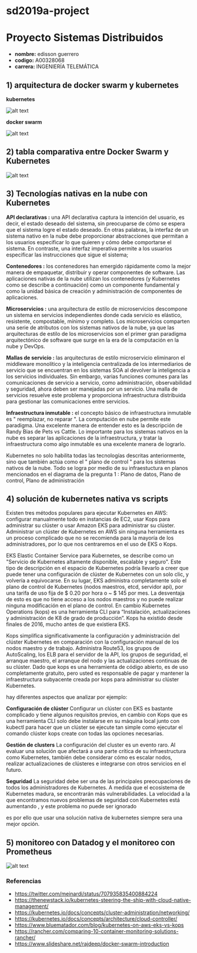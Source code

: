 # sd2019a-project
# Proyecto Sistemas Distribuidos

* **nombre:** edisson guerrero
* **codigo:** A00328068
* **carrera:** INGENIERÍA TELEMÁTICA


## 1) arquitectura de docker swarm y kubernetes

**kubernetes**

![alt text](https://github.com/ediguerrero/sd2019a-project/blob/master/images/1.jpg)

**docker swarm** 

![alt text](https://github.com/ediguerrero/sd2019a-project/blob/master/images/3.jpg)


## 2) tabla comparativa entre Docker Swarm y Kubernetes 

![alt text](https://github.com/ediguerrero/sd2019a-project/blob/master/images/2.jpg)

## 3) Tecnologías nativas en la nube con Kubernetes

**API declarativas :**  una API declarativa captura la intención del usuario, es decir, el estado deseado del sistema, sin preocuparse de cómo se espera que el sistema logre el estado deseado. En otras palabras, la interfaz de un sistema nativo en la nube debe proporcionar abstracciones que permitan a los usuarios especificar lo que quieren y cómo debe comportarse el sistema. En contraste, una interfaz imperativa permite a los usuarios especificar las instrucciones que sigue el sistema;

**Contenedores :** los contenedores han emergido rápidamente como la mejor manera de empaquetar, distribuir y operar componentes de software. Las aplicaciones nativas de la nube utilizan los contenedores (y Kubernetes como se describe a continuación) como un componente fundamental y como la unidad básica de creación y administración de componentes de aplicaciones.

**Microservicios :** una arquitectura de estilo de microservicios descompone un sistema en servicios independientes donde cada servicio es elástico, resistente, compostable, mínimo y completo. Los microservicios comparten una serie de atributos con los sistemas nativos de la nube, ya que las arquitecturas de estilo de los microservicios son el primer gran paradigma arquitectónico de software que surge en la era de la computación en la nube y DevOps.

**Mallas de servicio :** las arquitecturas de estilo microservicio eliminaron el middleware monolítico y la inteligencia centralizada de los intermediarios de servicio que se encuentran en los sistemas SOA al devolver la inteligencia a los servicios individuales. Sin embargo, varias funciones comunes para las comunicaciones de servicio a servicio, como administración, observabilidad y seguridad, ahora deben ser manejadas por un servicio. Una malla de servicios resuelve este problema y proporciona infraestructura distribuida para gestionar las comunicaciones entre servicios.

**Infraestructura inmutable :** el concepto básico de infraestructura inmutable es " reemplazar, no reparar ". La computación en nube permite este paradigma. Una excelente manera de entender esto es la descripción de Randy Bias de Pets vs Cattle. Lo importante para los sistemas nativos en la nube es separar las aplicaciones de la infraestructura, y tratar la infraestructura como algo inmutable es una excelente manera de lograrlo.

Kubernetes no solo habilita todas las tecnologías descritas anteriormente, sino que también actúa como el " plano de control " para los sistemas nativos de la nube. Todo se logra por medio de su infraestuctura en planos mencionados en el diagrama de la pregunta 1 : Plano de datos, Plano de control, Plano de administración

## 4) solución de kubernetes nativa vs scripts

Existen tres métodos populares para ejecutar Kubernetes en AWS: configurar manualmente todo en instancias de EC2, usar Kops para administrar su clúster o usar Amazon EKS para administrar su clúster. Administrar un clúster de Kubernetes en AWS sin ninguna herramienta es un proceso complicado que no se recomienda para la mayoría de los administradores, por lo que nos centraremos en el uso de EKS o Kops.

EKS Elastic Container Service para Kubernetes, se describe como un "Servicio de Kubernetes altamente disponible, escalable y seguro". Este tipo de descripción en el espacio de Kubernetes podría llevarlo a creer que puede tener una configuración de clúster de Kubernetes con un solo clic, y volvería a equivocarse. En su lugar, EKS administra completamente solo el plano de control de Kubernetes (nodos maestros, etcd, servidor api), por una tarifa de uso fija de $ 0.20 por hora o ~ $ 145 por mes. La desventaja de esto es que no tiene acceso a los nodos maestros y no puede realizar ninguna modificación en el plano de control.
 En cambio Kubernetes Operations (kops) es una herramienta CLI para “Instalación, actualizaciones y administración de K8 de grado de producción”. Kops ha existido desde finales de 2016, mucho antes de que existiera EKS.

Kops simplifica significativamente la configuración y administración del clúster Kubernetes en comparación con la configuración manual de los nodos maestro y de trabajo. Administra Route53, los grupos de AutoScaling, los ELB para el servidor de la API, los grupos de seguridad, el arranque maestro, el arranque del nodo y las actualizaciones continuas de su clúster. Dado que kops es una herramienta de código abierto, es de uso completamente gratuito, pero usted es responsable de pagar y mantener la infraestructura subyacente creada por kops para administrar su clúster Kubernetes.

hay diferentes aspectos que analizar por ejemplo:

**Configuración de clúster** Configurar un clúster con EKS es bastante complicado y tiene algunos requisitos previos, en cambio con Kops que es una herramienta CLI solo debe instalarse en su máquina local junto con kubectl para hacer que un clúster se ejecute tan simple como ejecutar el comando clúster kops create con todas las opciones necesarias.

**Gestión de clusters** La configuración del cluster es un evento raro. Al evaluar una solución que afectará a una parte crítica de su infraestructura como Kubernetes, también debe considerar cómo es escalar nodos, realizar actualizaciones de clústeres e integrarse con otros servicios en el futuro.

**Seguridad** La seguridad debe ser una de las principales preocupaciones de todos los administradores de Kubernetes. A medida que el ecosistema de Kubernetes madura, se encontrarán más vulnerabilidades. La velocidad a la que encontramos nuevos problemas de seguridad con Kubernetes está aumentando , y este problema no puede ser ignorado

es por ello que usar una solución nativa de kubernetes siempre sera una mejor opción.

## 5) monitoreo con Datadog y el monitoreo con Prometheus


![alt text](https://github.com/ediguerrero/sd2019a-project/blob/master/images/5.jpg)

### Referencias

* https://twitter.com/meinardi/status/707935835400884224
* https://thenewstack.io/kubernetes-steering-the-ship-with-cloud-native-management/
* https://kubernetes.io/docs/concepts/cluster-administration/networking/
* https://kubernetes.io/docs/concepts/architecture/cloud-controller/
* https://www.bluematador.com/blog/kubernetes-on-aws-eks-vs-kops
* https://rancher.com/comparing-10-container-monitoring-solutions-rancher/
* https://www.slideshare.net/rajdeep/docker-swarm-introduction


